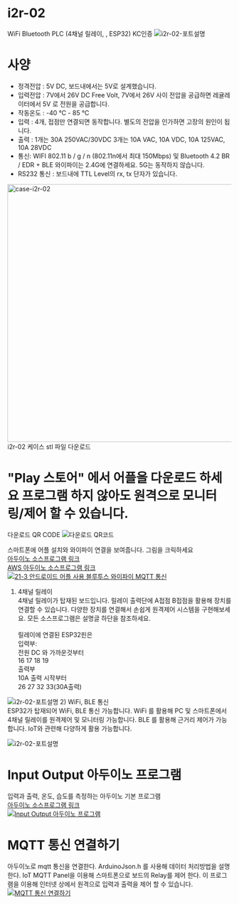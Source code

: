 # i2r-02
WiFi Bluetooth PLC (4채널 릴레이, , ESP32) KC인증
![i2r-02-포트설명](자료/i2r-02-1.png)

# 사양
- 정격전압 : 5V DC, 보드내에서는 5V로 설계했습니다.
- 입력전압 : 7V에서 26V DC Free Volt, 7V에서 26V 사이 전압을 공급하면         레귤레이터에서 5V 로 전원을 공급합니다.
- 작동온도 : -40 ℃ - 85 ℃
- 입력 : 4개, 접점만 연결되면 동작합니다. 별도의 전압을 인가하면 고장의 원인이 됩니다.
- 출력 : 1개는 30A 250VAC/30VDC
3개는 10A VAC, 10A VDC, 10A 125VAC, 10A 28VDC
- 통신: WIFI 802.11 b / g / n (802.11n에서 최대 150Mbps) 및 Bluetooth 4.2 BR / EDR + BLE
와이파이는 2.4G에 연결하세요. 5G는 동작하지 않습니다.
- RS232 통신 : 보드내에 TTL Level의 rx, tx 단자가 있습니다.

<img width="2366" height="580" alt="case-i2r-02" src="https://github.com/user-attachments/assets/872d3cf1-4ba2-40f7-af34-75e9b9543c0d" />
<a href="https://github.com/kdi6033/i2r-02/raw/main/%EC%9E%90%EB%A3%8C/asm-i2r-02.stl" style="text-decoration: none; color: inherit;">
  i2r-02 케이스 stl 파일 다운로드
</a>

# "Play 스토어" 에서 어플을 다운로드 하세요 프로그램 하지 않아도 원격으로 모니터링/제어 할 수 있습니다.  

다운로드 QR CODE
![다운로드 QR코드](https://drive.google.com/uc?id=10pkyNTbp9vKg8EGv4bFPIv3Bg4Hw1s85) <br>

스마트폰에 어플 설치와 와이파이 연결을 보여줍니다. 그림을 크릭하세요  
[아두이노 소스프로그램 링크](https://github.com/kdi6033/i2r-02/tree/main/0%20Source-Program-IoT/board-i2r-02)  
[AWS 아두이노 소스프로그램 링크](https://github.com/kdi6033/i2r-02/tree/main/0%20Source-Program-IoT/board-i2r-02-aws)  
[![21-3 안드로이드 어플 사용 블루투스 와이파이 MQTT 통신](https://img.youtube.com/vi/FT0muFM24xc/0.jpg)](https://youtu.be/FT0muFM24xc)
 1) 4채널 릴레이  
4채널 릴레이가 탑재된 보드입니다. 릴레이 출력단에 A접점 B접점을 활용해 장치를 연결할 수 있습니다.
다양한 장치를 연결해서 손쉽게 원격제어 시스템을 구현해보세요. 모든 소스프로그램은 설명글 하단을 참조하세요.<br><br>
릴레이에 연결된 ESP32핀은<br> 
입력부:<br> 전원 DC 와 가까운것부터 <br>16 17 18 19 <br>출력부 <br>10A 출력 시작부터<br>
26 27 32 33(30A출력)

![i2r-02-포트설명](https://drive.google.com/uc?id=1pxizXd6QIjc_xDqR-Dd8z5uucSM2aN9H)
2) WiFi, BLE 통신  
ESP32가 탑재되어 WiFi, BLE 통신 가능합니다. WiFi 를 활용해 PC 및 스마트폰에서 4채널 릴레이를
원격제어 및 모니터링 가능합니다. 
BLE 를 활용해 근거리 제어가 가능합니다. IoT와 관련해 다양하게 활용 가능합니다.

![i2r-02-포트설명](https://drive.google.com/uc?id=1HpVNIifQ-3BNp22NvPgIVSQWa-dA-X8t)
# Input Output 아두이노 프로그램
입력과 출력, 온도, 습도를 측정하는 아두이노 기본 프로그램  
[아두이노 소스프로그램 링크](https://github.com/kdi6033/i2r-03/tree/main/1%20input%20ouput/in-out)  
[![Input Output 아두이노 프로그램](https://img.youtube.com/vi/CTg_foy56oA/0.jpg)](https://youtu.be/CTg_foy56oA)

# MQTT 통신 연결하기
아두이노로 mqtt 통신을 연결한다.
ArduinoJson.h 를 사용해 데이터 처리방법을 설명한다.
IoT MQTT Panel을 이용해 스마트폰으로 보드의 Relay를 제어 한다.
이 프로그램을 이용해 인터넷 상에서 원격으로 입력과 출력을 제어 할 수 있습니다.
[![MQTT 통신 연결하기](https://img.youtube.com/vi/u4NejCu5xnw/0.jpg)](https://youtu.be/u4NejCu5xnw)


